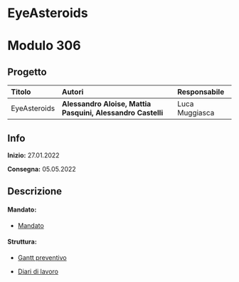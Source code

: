# EyeAsteroids
# Modulo 306
## Progetto
|Titolo             |Autori             |Responsabile               |
|:------------------|:------------------|:--------------------------|
|EyeAsteroids   |<b>Alessandro Aloise,</b> <b>Mattia Pasquini,</b>  <b>Alessandro Castelli</b> |Luca Muggiasca|

## Info
**Inizio:** 27.01.2022

**Consegna:** 05.05.2022

## Descrizione

#### Mandato:
- [Mandato](/Documenti/QdC_LM_EyeAsteroids.docx)	
#### Struttura:
- [Gantt preventivo](/Documenti/Gantt/GanttPreventivoEyeAsteroids.mpp)


- [Diari di lavoro](Diari/)
